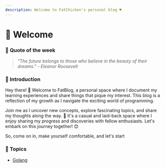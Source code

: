 ```yaml
---
description: Welcome to FatChicken's personal blog ♥
---
```


# 👋 Welcome

### 🍿 **Quote of the week**

> _"The future belongs to those who believe in the beauty of their dreams." - Eleanor Roosevelt_

### 🍿 Introduction

Hey there! 👋 Welcome to FatBlog, a personal space where I document my learning experiences and share things that pique my interest. This blog is a reflection of my growth as I navigate the exciting world of programming.

Join me as I uncover new concepts, explore fascinating topics, and share my thoughts along the way. 🚀 It's a casual and laid-back space where I enjoy sharing my progress and discoveries with fellow enthusiasts. Let's embark on this journey together! 😊

So, come on in, make yourself comfortable, and let's start

### 🍿 Topics

* [Golang](broken-reference)

